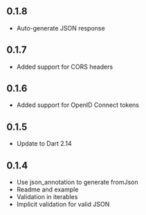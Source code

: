 ## 0.1.8

* Auto-generate JSON response

## 0.1.7

* Added support for CORS headers

## 0.1.6

* Added support for OpenID Connect tokens

## 0.1.5

* Update to Dart 2.14

## 0.1.4

* Use json_annotation to generate fromJson
* Readme and example
* Validation in iterables
* Implicit validation for valid JSON
